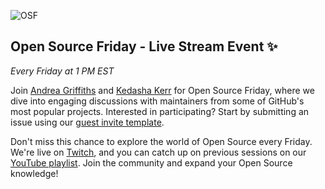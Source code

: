
![OSF](https://github.com/githubevents/open-source-friday/assets/20666190/5e4ba779-0a2e-4e39-99a5-445078459f2d)
## Open Source Friday - Live Stream Event ✨
_Every Friday at 1 PM EST_

Join [Andrea Griffiths](https://www.instagram.com/alacolombiadev/) and [Kedasha Kerr](https://www.instagram.com/itsthatlady.dev/) for Open Source Friday, where we dive into engaging discussions with maintainers from some of GitHub's most popular projects. Interested in participating? Start by submitting an issue using our [guest invite template](https://github.com/githubevents/open-source-friday/issues/new?template=osf-guest-invite.yml&assignees=AndreaGriffiths11%2CLadyKerr&labels=open-source%2Copen-source-friday%2Cpending%2Ctwitch).

Don't miss this chance to explore the world of Open Source every Friday. We're live on [Twitch](https://www.twitch.tv/github), and you can catch up on previous sessions on our [YouTube playlist](https://www.youtube.com/playlist?list=PL0lo9MOBetEFmtstItnKlhJJVmMghxc0P). Join the community and expand your Open Source knowledge!


